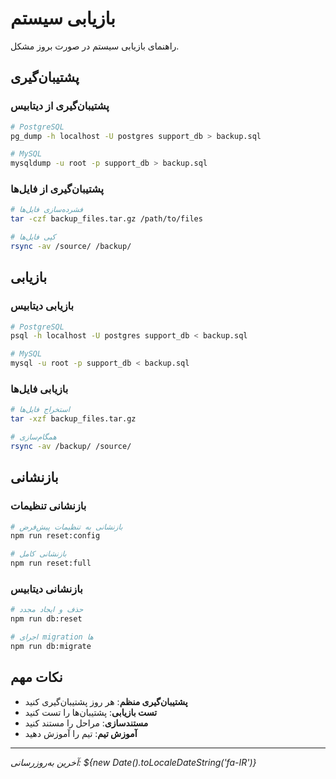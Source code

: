 # بازیابی سیستم

راهنمای بازیابی سیستم در صورت بروز مشکل.

## پشتیبان‌گیری

### پشتیبان‌گیری از دیتابیس
```bash
# PostgreSQL
pg_dump -h localhost -U postgres support_db > backup.sql

# MySQL
mysqldump -u root -p support_db > backup.sql
```

### پشتیبان‌گیری از فایل‌ها
```bash
# فشرده‌سازی فایل‌ها
tar -czf backup_files.tar.gz /path/to/files

# کپی فایل‌ها
rsync -av /source/ /backup/
```

## بازیابی

### بازیابی دیتابیس
```bash
# PostgreSQL
psql -h localhost -U postgres support_db < backup.sql

# MySQL
mysql -u root -p support_db < backup.sql
```

### بازیابی فایل‌ها
```bash
# استخراج فایل‌ها
tar -xzf backup_files.tar.gz

# همگام‌سازی
rsync -av /backup/ /source/
```

## بازنشانی

### بازنشانی تنظیمات
```bash
# بازنشانی به تنظیمات پیش‌فرض
npm run reset:config

# بازنشانی کامل
npm run reset:full
```

### بازنشانی دیتابیس
```bash
# حذف و ایجاد مجدد
npm run db:reset

# اجرای migration ها
npm run db:migrate
```

## نکات مهم

- **پشتیبان‌گیری منظم**: هر روز پشتیبان‌گیری کنید
- **تست بازیابی**: پشتیبان‌ها را تست کنید
- **مستندسازی**: مراحل را مستند کنید
- **آموزش تیم**: تیم را آموزش دهید

---

*آخرین به‌روزرسانی: ${new Date().toLocaleDateString('fa-IR')}*
